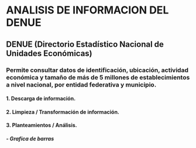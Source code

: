 # ANALISIS DE INFORMACION DEL DENUE
## DENUE  (Directorio Estadístico Nacional de Unidades Económicas)
### Permite consultar datos de identificación, ubicación, actividad económica y tamaño de más de 5 millones de establecimientos a nivel nacional, por entidad federativa y municipio.

#### 1. Descarga de información.
#### 2. Limpieza / Transformación de información.
#### 3. Planteamientos / Análisis.
##### - Grafica de barras

